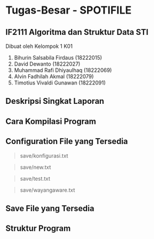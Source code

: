 # Tugas-Besar - SPOTIFILE
## IF2111 Algoritma dan Struktur Data STI


Dibuat oleh Kelompok 1 K01

1. Bihurin Salsabila Firdaus (18222015)
2. David Dewanto (18222027)
3. Muhammad Rafi Dhiyaulhaq (18222069)
4. Alvin Fadhilah Akmal (18222079)
5. Timotius Vivaldi Gunawan (18222091)

## Deskripsi Singkat Laporan

## Cara Kompilasi Program

## Configuration File yang Tersedia
> save/konfigurasi.txt

> save/new.txt

> save/test.txt

> save/wayangaware.txt

## Save File yang Tersedia

## Struktur Program
```


